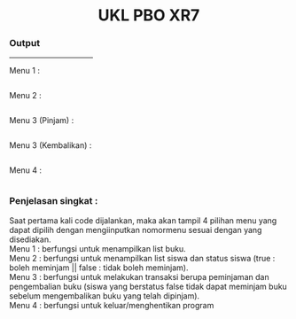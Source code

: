 <h1 align="center">UKL PBO XR7</h1>
<h3>Output</h3>
<hr width="30%" align="left">

<p>Menu 1 : </p>
<img src="https://user-images.githubusercontent.com/101272430/173506592-825706af-0d54-4377-9ceb-5f05e091ba2f.jpeg" alt="">

<p>Menu 2 : </p>
<img src="https://user-images.githubusercontent.com/101272430/173506616-71053d83-5864-4383-9a6b-b0b5c8fff4ed.jpeg" alt="">

<p>Menu 3 (Pinjam) : </p>
<img src="https://user-images.githubusercontent.com/101272430/173506625-8f306122-5152-4b48-9368-b600db563ed2.jpeg" alt="">

<p>Menu 3 (Kembalikan) : </p>
<img src="https://user-images.githubusercontent.com/101272430/173506636-858eab06-674b-432b-8412-e2529dd1fd9d.jpeg" alt="">

<p>Menu 4 : </p>
<img src="https://user-images.githubusercontent.com/101272430/173506975-0aeadcad-be81-4d6a-942a-3c4f7e8cf359.jpeg" alt="">

<h3>Penjelasan singkat : </h3>
<p>Saat pertama kali code dijalankan, maka akan tampil 4 pilihan menu yang dapat dipilih dengan mengiinputkan nomormenu sesuai dengan yang disediakan. <br>Menu 1 : berfungsi untuk menampilkan list buku. <br>Menu 2 : berfungsi untuk menampilkan list siswa dan status siswa (true : boleh meminjam || false : tidak boleh meminjam). <br>Menu 3 : berfungsi untuk melakukan transaksi berupa peminjaman dan pengembalian buku (siswa yang berstatus false tidak dapat meminjam buku sebelum mengembalikan buku yang telah dipinjam). <br>Menu 4 : berfungsi untuk keluar/menghentikan program</p>
